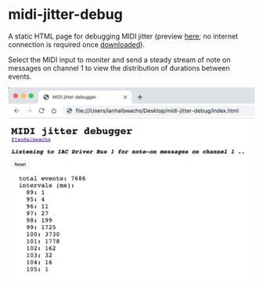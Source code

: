 # midi-jitter-debug
A static HTML page for debugging MIDI jitter (preview [here](https://ianhalbwachs.github.io/midi-jitter-debug/); no internet connection is required once [downloaded](https://raw.githubusercontent.com/IanHalbwachs/midi-jitter-debug/master/index.html)).

Select the MIDI input to moniter and send a steady stream of note on messages on channel 1 to view the distribution of durations between events.

![screenshot](https://github.com/IanHalbwachs/midi-jitter-debug/blob/master/screenshot.png)
